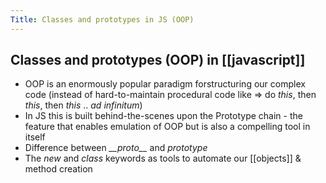 ```yaml
---
Title: Classes and prototypes in JS (OOP)
---
```


## Classes and prototypes (OOP) in [[javascript]]

- OOP is an enormously popular paradigm forstructuring our complex code (instead of hard-to-maintain procedural code like => do *this*, then *this*, then *this* .. *ad infinitum*)
- In JS this is built behind-the-scenes upon the Prototype chain - the feature that enables emulation of OOP but is also a compelling tool in itself
- Difference between *\_\_proto\_\_* and *prototype*
- The *new* and *class* keywords as tools to automate our [[objects]] & method creation

